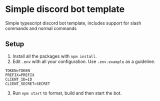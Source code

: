 # Simple discord bot template

Simple typescript discord bot template, includes support for slash commands and normal commands

## Setup

1. Install all the packages with `npm install`.
2. Edit `.env` with all your configuration. Use `.env.example` as a guideline.
```
TOKEN=TOKEN
PREFIX=PREFIX
CLIENT_ID=ID
CLIENT_SECRET=SECRET
```

3. Run `npm start` to format, build and then start the bot.